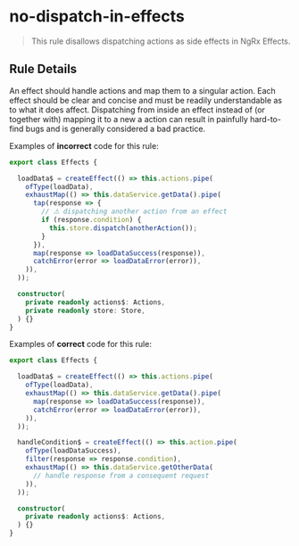 # no-dispatch-in-effects

> This rule disallows dispatching actions as side effects in NgRx Effects.

## Rule Details

An effect should handle actions and map them to a singular action. Each effect should be clear and concise and must be readily understandable as to what it does affect. Dispatching from inside an effect instead of (or together with) mapping it to a new a action can result in painfully hard-to-find bugs and is generally considered a bad practice.

Examples of **incorrect** code for this rule:

```ts
export class Effects {

  loadData$ = createEffect(() => this.actions.pipe(
    ofType(loadData),
    exhaustMap(() => this.dataService.getData().pipe(
      tap(response => {
        // ⚠ dispatching another action from an effect
        if (response.condition) {
          this.store.dispatch(anotherAction());
        }
      }),
      map(response => loadDataSuccess(response)),
      catchError(error => loadDataError(error)),
    )),
  ));

  constructor(
    private readonly actions$: Actions,
    private readonly store: Store,
  ) {}
}
```

Examples of **correct** code for this rule:

```ts
export class Effects {

  loadData$ = createEffect(() => this.actions.pipe(
    ofType(loadData),
    exhaustMap(() => this.dataService.getData().pipe(
      map(response => loadDataSuccess(response)),
      catchError(error => loadDataError(error)),
    )),
  ));

  handleCondition$ = createEffect(() => this.action.pipe(
    ofType(loadDataSuccess),
    filter(response => response.condition),
    exhaustMap(() => this.dataService.getOtherData(
      // handle response from a consequent request
    )),
  ));

  constructor(
    private readonly actions$: Actions,
  ) {}
}
```

